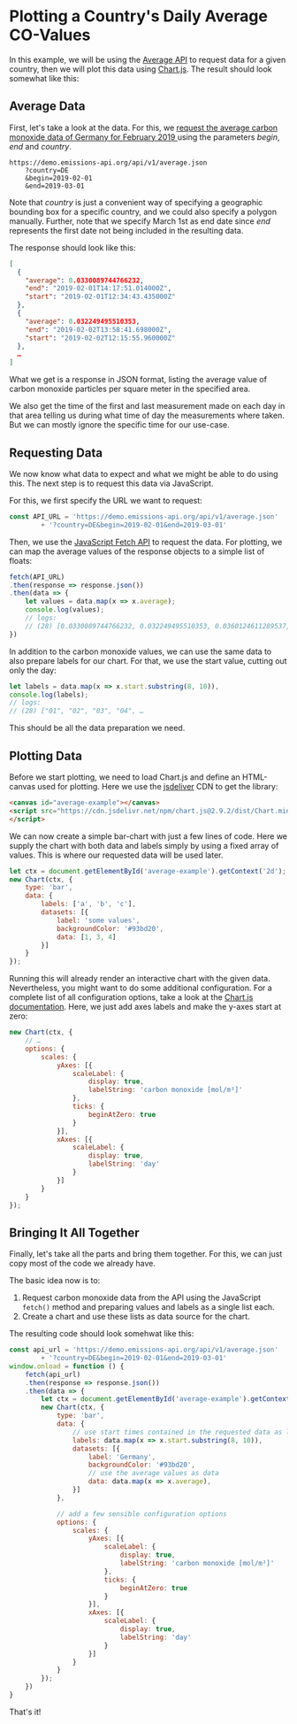 Plotting a Country's Daily Average CO-Values
============================================

In this example, we will be using the
[Average API](https://demo.emissions-api.org/ui/#/default/emissionsapi.web.get_average)
to request data for a given country,
then we will plot this data using [Chart.js](https://chartjs.org).
The result should look somewhat like this:


<canvas id="average-example"></canvas>


Average Data
------------

First, let's take a look at the data.
For this, we [request the average carbon monoxide data of Germany for February 2019
](https://demo.emissions-api.org/api/v1/average.json?country=DE&begin=2019-02-01&end=2019-03-01)
using the parameters *begin*, *end* and *country*.

```
https://demo.emissions-api.org/api/v1/average.json
    ?country=DE
    &begin=2019-02-01
    &end=2019-03-01
```

Note that *country* is just a convenient way of specifying a geographic bounding box for a specific country,
and we could also specify a polygon manually.
Further, note that we specify March 1st as end date
since *end* represents the first date not being included in the resulting data.

The response should look like this:

```json
[
  {
    "average": 0.0330089744766232,
    "end": "2019-02-01T14:17:51.014000Z",
    "start": "2019-02-01T12:34:43.435000Z"
  },
  {
    "average": 0.032249495510353,
    "end": "2019-02-02T13:58:41.698000Z",
    "start": "2019-02-02T12:15:55.960000Z"
  },
  …
]
```

What we get is a response in JSON format,
listing the average value of carbon monoxide particles per square meter
in the specified area.

We also get the time of the first and last measurement made on each day in that area telling us during what time of day the measurements where taken.
But we can mostly ignore the specific time for our use-case.


Requesting Data
---------------

We now know what data to expect and what we might be able to do using this.
The next step is to request this data via JavaScript.

For this, we first specify the URL we want to request:

```js
const API_URL = 'https://demo.emissions-api.org/api/v1/average.json'
        + '?country=DE&begin=2019-02-01&end=2019-03-01'
```

Then, we use the [JavaScript Fetch API](https://developer.mozilla.org/en-US/docs/Web/API/Fetch_API) to request the data.
For plotting, we can map the average values of the response objects to a simple list of floats:

```js
fetch(API_URL)
.then(response => response.json())
.then(data => {
    let values = data.map(x => x.average);
    console.log(values);
    // logs:
    // (28) [0.0330089744766232, 0.032249495510353, 0.0360124611289537, …
})
```

In addition to the carbon monoxide values, we can use the same data to also prepare labels for our chart.
For that, we use the start value, cutting out only the day:

```js
let labels = data.map(x => x.start.substring(8, 10)),
console.log(labels);
// logs:
// (28) ["01", "02", "03", "04", …
```

This should be all the data preparation we need.


Plotting Data
-------------

Before we start plotting, we need to load Chart.js and define an HTML-canvas used for plotting.
Here we use the [jsdeliver](https://jsdelivr.com/package/npm/chart.js?path=dist) CDN to get the library:

```html
<canvas id="average-example"></canvas>
<script src="https://cdn.jsdelivr.net/npm/chart.js@2.9.2/dist/Chart.min.js">
</script>
```

We can now create a simple bar-chart with just a few lines of code.
Here we supply the chart with both data and labels simply by using a fixed array of values.
This is where our requested data will be used later.

```js
let ctx = document.getElementById('average-example').getContext('2d');
new Chart(ctx, {
    type: 'bar',
    data: {
        labels: ['a', 'b', 'c'],
        datasets: [{
            label: 'some values',
            backgroundColor: '#93bd20',
            data: [1, 3, 4]
        }]
    }
});
```

Running this will already render an interactive chart with the given data.
Nevertheless, you might want to do some additional configuration.
For a complete list of all configuration options, take a look at the [Chart.js documentation](https://chartjs.org/docs).
Here, we just add axes labels and make the y-axes start at zero:


```js
new Chart(ctx, {
    // …
    options: {
        scales: {
            yAxes: [{
                scaleLabel: {
                    display: true,
                    labelString: 'carbon monoxide [mol/m²]'
                },
                ticks: {
                    beginAtZero: true
                }
            }],
            xAxes: [{
                scaleLabel: {
                    display: true,
                    labelString: 'day'
                }
            }]
        }
    }
});
```


Bringing It All Together
------------------------

Finally, let's take all the parts and bring them together.
For this, we can just copy most of the code we already have.

The basic idea now is to:

1. Request carbon monoxide data from the API using the JavaScript `fetch()` method
   and preparing values and labels as a single list each.
2. Create a chart and use these lists as data source for the chart.


The resulting code should look somehwat like this:

```js
const api_url = 'https://demo.emissions-api.org/api/v1/average.json'
        + '?country=DE&begin=2019-02-01&end=2019-03-01'
window.onload = function () {
    fetch(api_url)
    .then(response => response.json())
    .then(data => {
        let ctx = document.getElementById('average-example').getContext('2d');
        new Chart(ctx, {
            type: 'bar',
            data: {
                // use start times contained in the requested data as labels
                labels: data.map(x => x.start.substring(8, 10)),
                datasets: [{
                    label: 'Germany',
                    backgroundColor: '#93bd20',
                    // use the average values as data
                    data: data.map(x => x.average),
                }]
            },

            // add a few sensible configuration options
            options: {
                scales: {
                    yAxes: [{
                        scaleLabel: {
                            display: true,
                            labelString: 'carbon monoxide [mol/m²]'
                        },
                        ticks: {
                            beginAtZero: true
                        }
                    }],
                    xAxes: [{
                        scaleLabel: {
                            display: true,
                            labelString: 'day'
                        }
                    }]
                }
            }
        });
    })
}
```

That's it!



<script src="https://cdn.jsdelivr.net/npm/chart.js@2.9.2/dist/Chart.min.js"></script>
<script>
const api_url = 'https://demo.emissions-api.org/api/v1/average.json'
        + '?country=DE&begin=2019-02-01&end=2019-03-01'
window.onload = function () {
    fetch(api_url)
    .then(response => response.json())
    .then(data => {
        let ctx = document.getElementById('average-example').getContext('2d');
        new Chart(ctx, {
            // The type of chart we want to create
            type: 'bar',

            // The data for our dataset
            data: {
                labels: data.map(x => x.start.substring(8, 10)),
                datasets: [{
                    label: 'Germany',
                    backgroundColor: '#93bd20',
                    data: data.map(x => x.average),
                }]
            },

            // Configuration options go here
            options: {
                scales: {
                    yAxes: [{
                        scaleLabel: {
                            display: true,
                            labelString: 'carbon monoxide [mol/m²]'
                        },
                        ticks: {
                            beginAtZero: true
                        }
                    }],
                    xAxes: [{
                        scaleLabel: {
                            display: true,
                            labelString: 'day'
                        }
                    }]
                }
            }
        });
    })
}
</script>
